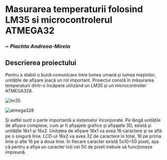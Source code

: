 # **Masurarea temperaturii folosind LM35 si microcontrolerul ATMEGA32**
### ~ *Plachta Andreea-Mirela*
## Descrierea proiectului

 Pentru a stabili o bună comunicare între lumea umană și lumea mașinilor, unitățile de afișare joacă un rol important. 
 Proiectul constă în măsurarea temperaturii dintr-o încăpere utilizând un LM35 și un microcontroller ATMEGA328.
 
 ![lm35](https://user-images.githubusercontent.com/56684731/171588095-ceaa9911-a132-4fc6-ae64-d0c40940c60f.gif)

![atmega328](https://user-images.githubusercontent.com/56684731/171589434-4c405318-cfe8-4e0e-ac65-0fc458f7497d.PNG)


Și astfel sunt o parte importantă a sistemelor încorporate. Pe lângă unitățile de afișare complexe, cum ar fi afișajele grafice și afișajele 3D, există și unitățile 16x1 și 16x2. 
Unitatea de afișare 16x1 va avea 16 caractere și se află pe o singură linie. LCD-ul 16x2 va avea 32 de caractere în total, 16 pe prima linie și alte 16 pe a doua linie. În fiecare caracter există 5x10=50 pixeli, așa că pentru a afișa un caracter toți cei 50 de pixeli trebuie să funcționeze împreună.
